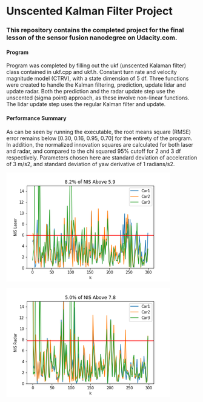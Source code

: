 # Unscented Kalman Filter Project

### This repository contains the completed project for the final lesson of the sensor fusion nanodegree on Udacity.com.

#### Program

Program was completed by filling out the ukf (unscented Kalaman filter) class contained in ukf.cpp and ukf.h. Constant turn rate and velocity magnitude model (CTRV), with a state dimension of 5 df. Three functions were created to handle the Kalman filtering, prediction, update lidar and update radar. Both the prediction and the radar update step use the unscented (sigma point) approach, as these involve non-linear functions. The lidar update step uses the regular Kalman filter and update.

#### Performance Summary

As can be seen by running the executable, the root means square (RMSE) error remains below [0.30, 0.16, 0.95, 0.70] for the entirety of the program. In addition, the normalized innovation squares are calculated for both laser and radar, and compared to the chi squared 95% cutoff for 2 and 3 df respectively. Parameters chosen here are standard deviation of acceleration of 3 m/s2, and standard deviation of yaw derivative of 1 radians/s2.

![laser_graph](Laser_NIS.png)

![laser_graph](Radar_NIS.png)

